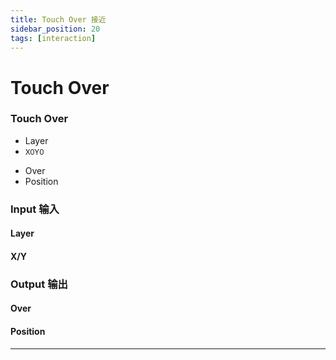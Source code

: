 ```yaml
---
title: Touch Over 接近
sidebar_position: 20
tags: [interaction]
---
```


# Touch Over



<div className="patch-container">
    <div className="patch processor">
        <h3>Touch Over</h3>
        <ul className="inputs">
            <li>Layer<span className="checkbox-off"></span></li>
            <li><small>X<span>0</span>Y<span>0</span></small></li>
        </ul>
        <ul className="outputs">
            <li>Over<span className="checkbox-off"></span></li>
            <li>Position<span></span></li>
        </ul>
    </div>
</div>

<div className="port-descriptions">
<div className="inputs">

### Input 输入

#### Layer

#### X/Y


</div>
<div className="outputs">

### Output 输出

#### Over

#### Position

</div>
</div>

------
